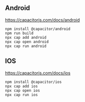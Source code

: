 ## Android

https://capacitorjs.com/docs/android

```
npm install @capacitor/android
npm run build
npx cap add android
npx cap open android
npx cap run android
```

## IOS

https://capacitorjs.com/docs/ios

```
npm install @capacitor/ios
npx cap add ios
npx cap open ios
npx cap run ios
```
